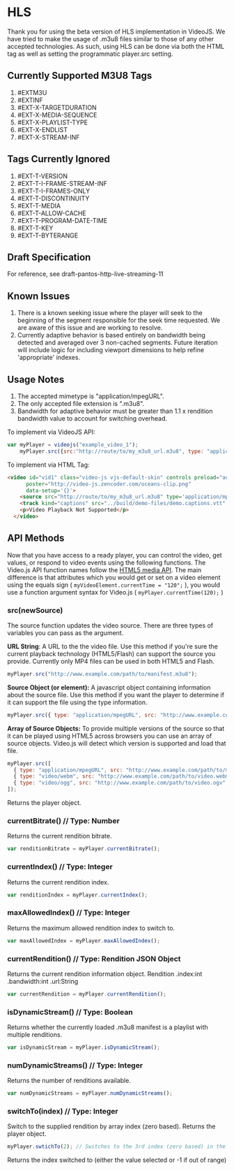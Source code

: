 HLS
============
Thank you for using the beta version of HLS implementation in VideoJS. We have tried to make the usage of .m3u8 files similar to those of any other accepted technologies. As such, using HLS can be done via both the HTML <source> tag as well as setting the programmatic player.src setting.

Currently Supported M3U8 Tags
-----------
1. #EXTM3U
2. #EXTINF
3. #EXT-X-TARGETDURATION
4. #EXT-X-MEDIA-SEQUENCE
5. #EXT-X-PLAYLIST-TYPE
6. #EXT-X-ENDLIST
7. #EXT-X-STREAM-INF

Tags Currently Ignored
-----------
1. #EXT-T-VERSION
2. #EXT-T-I-FRAME-STREAM-INF
3. #EXT-T-I-FRAMES-ONLY
4. #EXT-T-DISCONTINUITY
5. #EXT-T-MEDIA
6. #EXT-T-ALLOW-CACHE
7. #EXT-T-PROGRAM-DATE-TIME
8. #EXT-T-KEY
9. #EXT-T-BYTERANGE

Draft Specification
-----------
For reference, see draft-pantos-http-live-streaming-11

Known Issues
-----------
1. There is a known seeking issue where the player will seek to the beginning of the segment responsible for the seek time requested. We are aware of this issue and are working to resolve.
2. Currently adaptive behavior is based entirely on bandwidth being detected and averaged over 3 non-cached segments. Future iteration will include logic for including viewport dimensions to help refine 'appropriate' indexes.

Usage Notes
-----------
1. The accepted mimetype is "application/mpegURL".
2. The only accepted file extension is ".m3u8".
3. Bandwidth for adaptive behavior must be greater than 1.1 x rendition bandwidth value to account for switching overhead.

To implement via VideoJS API:

```javascript
var myPlayer = videojs("example_video_1");
    myPlayer.src({src:"http://route/to/my_m3u8_url.m3u8", type: "application/mpegURL"});
```

To implement via HTML Tag:

```html
<video id="vid1" class="video-js vjs-default-skin" controls preload="auto" width="640" height="264"
      poster="http://video-js.zencoder.com/oceans-clip.png"
      data-setup='{}'>
    <source src="http://route/to/my_m3u8_url.m3u8" type='application/mpegURL'>
    <track kind="captions" src="../build/demo-files/demo.captions.vtt" srclang="en" label="English"></track><!-- Tracks need an ending tag thanks to IE9 -->
    <p>Video Playback Not Supported</p>
  </video>
```

API Methods
-----------
Now that you have access to a ready player, you can control the video, get values, or respond to video events using the following functions. The Video.js API function names follow the [HTML5 media API](http://www.w3.org/TR/html5/video.html). The main difference is that attributes which you would get or set on a video element using the equals sign ( `myVideoElement.currentTime = "120";` ), you would use a function argument syntax for Video.js ( `myPlayer.currentTime(120);` )

### src(newSource) ###
The source function updates the video source. There are three types of variables you can pass as the argument.

**URL String**: A URL to the the video file. Use this method if you're sure the current playback technology (HTML5/Flash) can support the source you provide. Currently only MP4 files can be used in both HTML5 and Flash.
```js
myPlayer.src("http://www.example.com/path/to/manifest.m3u8");
```

**Source Object (or element):** A javascript object containing information about the source file. Use this method if you want the player to determine if it can support the file using the type information.
```js
myPlayer.src({ type: "application/mpegURL", src: "http://www.example.com/path/to/manifest.m3u8" });
```

**Array of Source Objects:** To provide multiple versions of the source so that it can be played using HTML5 across browsers you can use an array of source objects. Video.js will detect which version is supported and load that file.
```js
myPlayer.src([
  { type: "application/mpegURL", src: "http://www.example.com/path/to/manifest.m3u8" },
  { type: "video/webm", src: "http://www.example.com/path/to/video.webm" },
  { type: "video/ogg", src: "http://www.example.com/path/to/video.ogv" }
]);
```

Returns the player object.

### currentBitrate() // Type: Number ###
Returns the current rendition bitrate.
```js
var renditionBitrate = myPlayer.currentBitrate();
```

### currentIndex() // Type: Integer ###
Returns the current rendition index.
```js
var renditionIndex = myPlayer.currentIndex();
```

### maxAllowedIndex() // Type: Integer ###
Returns the maximum allowed rendition index to switch to.
```js
var maxAllowedIndex = myPlayer.maxAllowedIndex();
```

### currentRendition() // Type: Rendition JSON Object ###
Returns the current rendition information object.
Rendition
    .index:int
    .bandwidth:int
    .url:String
```js
var currentRendition = myPlayer.currentRendition();
```

### isDynamicStream() // Type: Boolean ###
Returns whether the currently loaded .m3u8 manifest is a playlist with multiple renditions.
```js
var isDynamicStream = myPlayer.isDynamicStream();
```

### numDynamicStreams() // Type: Integer ###
Returns the number of renditions available.
```js
var numDynamicStreams = myPlayer.numDynamicStreams();
```

### switchTo(index) // Type: Integer ###
Switch to the supplied rendition by array index (zero based). Returns the player object.
```js
myPlayer.swtichTo(2); // Switches to the 3rd index (zero based) in the manifest array.
```

Returns the index switched to (either the value selected or -1 if out of range)



